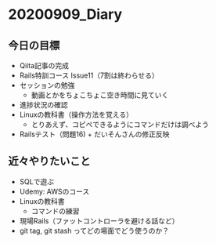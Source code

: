 # 20200909_Diary

## 今日の目標

- Qiita記事の完成
- Rails特訓コース Issue11（7割は終わらせる）
- セッションの勉強
  - 動画とかをちょこちょこ空き時間に見ていく
- 進捗状況の確認
- Linuxの教科書（操作方法を覚える）
  - とりあえず、コピペできるようにコマンドだけは調べよう
- Railsテスト（問題16) + だいそんさんの修正反映

## 近々やりたいこと

- SQLで遊ぶ
- Udemy: AWSのコース
- Linuxの教科書
  - コマンドの練習
- 現場Rails（ファットコントローラを避ける話など）
- git tag, git stash ってどの場面でどう使うのか？
